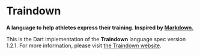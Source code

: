 Traindown
=========

**A language to help athletes express their training. Inspired by [Markdown.](https://daringfireball.net/projects/markdown/)**

This is the Dart implementation of the **Traindown** language spec version 1.2.1. For more information, please visit [the Traindown website](https://traindown.com).
